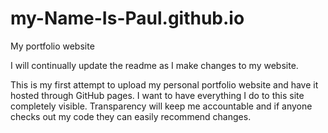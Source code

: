 # my-Name-Is-Paul.github.io
My portfolio website

I will continually update the readme as I make changes to my website.

This is my first attempt to upload my personal portfolio website and have it hosted through GitHub pages. I want to have everything I do to this site completely visible. Transparency will keep me accountable and if anyone checks out my code they can easily recommend changes.
